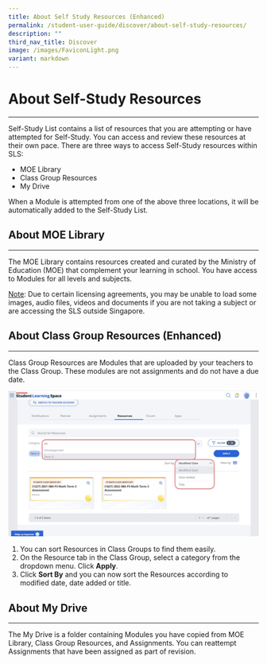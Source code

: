 ```yaml
---
title: About Self Study Resources (Enhanced)
permalink: /student-user-guide/discover/about-self-study-resources/
description: ""
third_nav_title: Discover
image: /images/FaviconLight.png
variant: markdown
---
```

<h1>About Self-Study Resources</h1>
<hr>
<p>Self-Study List contains a list of resources that you are attempting or have attempted for Self-Study. You can access and review these resources at their own pace. There are three ways to access Self-Study resources within SLS:</p>
<ul>
<li>MOE Library</li>
<li>Class Group Resources</li>
<li>My Drive</li>
</ul>
<p>When a Module is attempted from one of the above three locations, it will be automatically added to the Self-Study List.</p>
<h2>About MOE Library</h2>
<hr>
<p>The MOE Library contains resources created and curated by the Ministry of Education (MOE) that complement your learning in school. You have access to Modules for all levels and subjects.</p>
<p><u>Note</u>: Due to certain licensing agreements, you may be unable to load some images, audio files, videos and documents if you are not taking a subject or are accessing the SLS outside Singapore.</p>
<h2>About Class Group Resources (Enhanced)</h2>
<hr>
<p>Class Group Resources are Modules that are uploaded by your teachers to the Class Group. These modules are not assignments and do not have a due date.
</p><p>
<img src="/images/1Student/d_selfstudyresources1.jpg">
</p>  
<ol><li>
	You can sort Resources in Class Groups to find them easily.</li>
<li>On the Resource tab in the Class Group, select a category from the dropdown menu. Click <b>Apply</b>.</li>
<li>Click <b>Sort By</b> and you can now sort the Resources according to modified date, date added or title.</li></ol>
<h2>About My Drive</h2>
<hr>
<p>The My Drive is a folder containing Modules you have copied from MOE Library, Class Group Resources, and Assignments. You can reattempt Assignments that have been assigned as part of revision.</p>